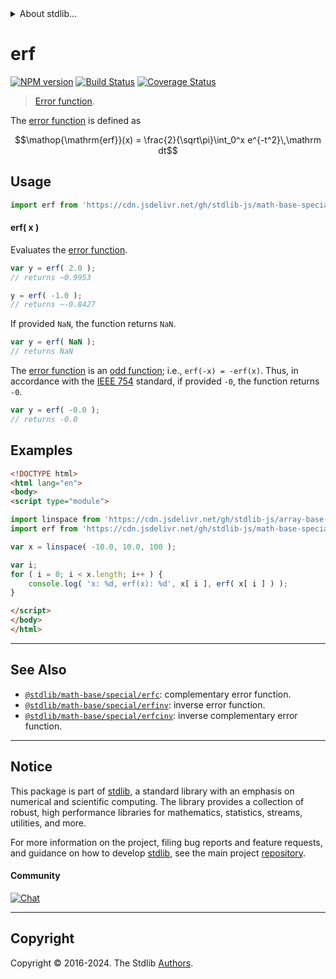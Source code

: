 <!--

@license Apache-2.0

Copyright (c) 2022 The Stdlib Authors.

Licensed under the Apache License, Version 2.0 (the "License");
you may not use this file except in compliance with the License.
You may obtain a copy of the License at

   http://www.apache.org/licenses/LICENSE-2.0

Unless required by applicable law or agreed to in writing, software
distributed under the License is distributed on an "AS IS" BASIS,
WITHOUT WARRANTIES OR CONDITIONS OF ANY KIND, either express or implied.
See the License for the specific language governing permissions and
limitations under the License.

-->


<details>
  <summary>
    About stdlib...
  </summary>
  <p>We believe in a future in which the web is a preferred environment for numerical computation. To help realize this future, we've built stdlib. stdlib is a standard library, with an emphasis on numerical and scientific computation, written in JavaScript (and C) for execution in browsers and in Node.js.</p>
  <p>The library is fully decomposable, being architected in such a way that you can swap out and mix and match APIs and functionality to cater to your exact preferences and use cases.</p>
  <p>When you use stdlib, you can be absolutely certain that you are using the most thorough, rigorous, well-written, studied, documented, tested, measured, and high-quality code out there.</p>
  <p>To join us in bringing numerical computing to the web, get started by checking us out on <a href="https://github.com/stdlib-js/stdlib">GitHub</a>, and please consider <a href="https://opencollective.com/stdlib">financially supporting stdlib</a>. We greatly appreciate your continued support!</p>
</details>

# erf

[![NPM version][npm-image]][npm-url] [![Build Status][test-image]][test-url] [![Coverage Status][coverage-image]][coverage-url] <!-- [![dependencies][dependencies-image]][dependencies-url] -->

> [Error function][error-function].

<section class="intro">

The [error function][error-function] is defined as

<!-- <equation class="equation" label="eq:error_function" align="center" raw="\operatorname{erf}(x) = \frac{2}{\sqrt\pi}\int_0^x e^{-t^2}\,\mathrm dt" alt="Error function."> -->

```math
\mathop{\mathrm{erf}}(x) = \frac{2}{\sqrt\pi}\int_0^x e^{-t^2}\,\mathrm dt
```

<!-- <div class="equation" align="center" data-raw-text="\operatorname{erf}(x) = \frac{2}{\sqrt\pi}\int_0^x e^{-t^2}\,\mathrm dt" data-equation="eq:error_function">
    <img src="https://cdn.jsdelivr.net/gh/stdlib-js/stdlib@bb29798906e119fcb2af99e94b60407a270c9b32/lib/node_modules/@stdlib/math/base/special/erf/docs/img/equation_error_function.svg" alt="Error function.">
    <br>
</div> -->

<!-- </equation> -->

</section>

<!-- /.intro -->



<section class="usage">

## Usage

```javascript
import erf from 'https://cdn.jsdelivr.net/gh/stdlib-js/math-base-special-erf@v0.2.1-esm/index.mjs';
```

#### erf( x )

Evaluates the [error function][error-function].

```javascript
var y = erf( 2.0 );
// returns ~0.9953

y = erf( -1.0 );
// returns ~-0.8427
```

If provided `NaN`, the function returns `NaN`.

```javascript
var y = erf( NaN );
// returns NaN
```

The [error function][error-function] is an [odd function][odd-function]; i.e., `erf(-x) = -erf(x)`. Thus, in accordance with the [IEEE 754][ieee754] standard, if provided `-0`, the function returns `-0`.

```javascript
var y = erf( -0.0 );
// returns -0.0
```

</section>

<!-- /.usage -->

<section class="examples">

## Examples

<!-- eslint no-undef: "error" -->

```html
<!DOCTYPE html>
<html lang="en">
<body>
<script type="module">

import linspace from 'https://cdn.jsdelivr.net/gh/stdlib-js/array-base-linspace@esm/index.mjs';
import erf from 'https://cdn.jsdelivr.net/gh/stdlib-js/math-base-special-erf@v0.2.1-esm/index.mjs';

var x = linspace( -10.0, 10.0, 100 );

var i;
for ( i = 0; i < x.length; i++ ) {
    console.log( 'x: %d, erf(x): %d', x[ i ], erf( x[ i ] ) );
}

</script>
</body>
</html>
```

</section>

<!-- /.examples -->

<!-- C interface documentation. -->



<!-- Section for related `stdlib` packages. Do not manually edit this section, as it is automatically populated. -->

<section class="related">

* * *

## See Also

-   <span class="package-name">[`@stdlib/math-base/special/erfc`][@stdlib/math/base/special/erfc]</span><span class="delimiter">: </span><span class="description">complementary error function.</span>
-   <span class="package-name">[`@stdlib/math-base/special/erfinv`][@stdlib/math/base/special/erfinv]</span><span class="delimiter">: </span><span class="description">inverse error function.</span>
-   <span class="package-name">[`@stdlib/math-base/special/erfcinv`][@stdlib/math/base/special/erfcinv]</span><span class="delimiter">: </span><span class="description">inverse complementary error function.</span>

</section>

<!-- /.related -->

<!-- Section for all links. Make sure to keep an empty line after the `section` element and another before the `/section` close. -->


<section class="main-repo" >

* * *

## Notice

This package is part of [stdlib][stdlib], a standard library with an emphasis on numerical and scientific computing. The library provides a collection of robust, high performance libraries for mathematics, statistics, streams, utilities, and more.

For more information on the project, filing bug reports and feature requests, and guidance on how to develop [stdlib][stdlib], see the main project [repository][stdlib].

#### Community

[![Chat][chat-image]][chat-url]

---

## Copyright

Copyright &copy; 2016-2024. The Stdlib [Authors][stdlib-authors].

</section>

<!-- /.stdlib -->

<!-- Section for all links. Make sure to keep an empty line after the `section` element and another before the `/section` close. -->

<section class="links">

[npm-image]: http://img.shields.io/npm/v/@stdlib/math-base-special-erf.svg
[npm-url]: https://npmjs.org/package/@stdlib/math-base-special-erf

[test-image]: https://github.com/stdlib-js/math-base-special-erf/actions/workflows/test.yml/badge.svg?branch=v0.2.1
[test-url]: https://github.com/stdlib-js/math-base-special-erf/actions/workflows/test.yml?query=branch:v0.2.1

[coverage-image]: https://img.shields.io/codecov/c/github/stdlib-js/math-base-special-erf/main.svg
[coverage-url]: https://codecov.io/github/stdlib-js/math-base-special-erf?branch=main

<!--

[dependencies-image]: https://img.shields.io/david/stdlib-js/math-base-special-erf.svg
[dependencies-url]: https://david-dm.org/stdlib-js/math-base-special-erf/main

-->

[chat-image]: https://img.shields.io/gitter/room/stdlib-js/stdlib.svg
[chat-url]: https://app.gitter.im/#/room/#stdlib-js_stdlib:gitter.im

[stdlib]: https://github.com/stdlib-js/stdlib

[stdlib-authors]: https://github.com/stdlib-js/stdlib/graphs/contributors

[umd]: https://github.com/umdjs/umd
[es-module]: https://developer.mozilla.org/en-US/docs/Web/JavaScript/Guide/Modules

[deno-url]: https://github.com/stdlib-js/math-base-special-erf/tree/deno
[deno-readme]: https://github.com/stdlib-js/math-base-special-erf/blob/deno/README.md
[umd-url]: https://github.com/stdlib-js/math-base-special-erf/tree/umd
[umd-readme]: https://github.com/stdlib-js/math-base-special-erf/blob/umd/README.md
[esm-url]: https://github.com/stdlib-js/math-base-special-erf/tree/esm
[esm-readme]: https://github.com/stdlib-js/math-base-special-erf/blob/esm/README.md
[branches-url]: https://github.com/stdlib-js/math-base-special-erf/blob/main/branches.md

[error-function]: https://en.wikipedia.org/wiki/Error_function

[odd-function]: https://en.wikipedia.org/wiki/Even_and_odd_functions

[ieee754]: https://en.wikipedia.org/wiki/IEEE_754-1985

<!-- <related-links> -->

[@stdlib/math/base/special/erfc]: https://github.com/stdlib-js/math-base-special-erfc/tree/esm

[@stdlib/math/base/special/erfinv]: https://github.com/stdlib-js/math-base-special-erfinv/tree/esm

[@stdlib/math/base/special/erfcinv]: https://github.com/stdlib-js/math-base-special-erfcinv/tree/esm

<!-- </related-links> -->

</section>

<!-- /.links -->
